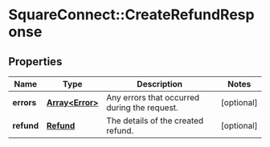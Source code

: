 # SquareConnect::CreateRefundResponse

## Properties
Name | Type | Description | Notes
------------ | ------------- | ------------- | -------------
**errors** | [**Array&lt;Error&gt;**](Error.md) | Any errors that occurred during the request. | [optional] 
**refund** | [**Refund**](Refund.md) | The details of the created refund. | [optional] 


